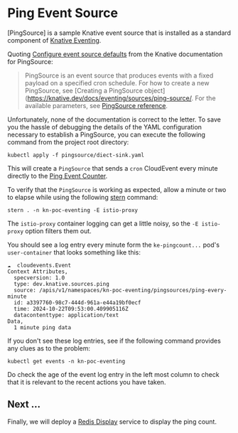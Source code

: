 # Ping Event Source

[PingSource] is a sample Knative event source that is installed as a standard component of [Knative Eventing](https://knative.dev/docs/eventing/).

Quoting [Configure event source defaults](https://knative.dev/docs/eventing/configuration/sources-configuration/) from
the Knative documentation for PingSource:

> PingSource is an event source that produces events with a fixed payload on a specified cron schedule. For how to 
> create a new PingSource, see [Creating a PingSource object](https://knative.dev/docs/eventing/sources/ping-source/. 
> For the available parameters, see [PingSource reference](https://knative.dev/docs/eventing/sources/ping-source/reference/).

Unfortunately, none of the documentation is correct to the letter. To save you the hassle of debugging the details of
the YAML configuration necessary to establish a PingSource, you can execute the following command from the project
root directory:

```shell
kubectl apply -f pingsource/diect-sink.yaml
````

This will create a `PingSource` that sends a `cron` CloudEvent every minute directly to the [Ping Event Counter](svc-pingcount.md).

To verify that the `PingSource` is working as expected, allow a minute or two to elapse while using the following 
[stern](stern.md) command:

```shell
stern . -n kn-poc-eventing -E istio-proxy
```
The `istio-proxy` container logging can get a little noisy, so the `-E istio-proxy` option filters them out.

You should see a log entry every minute form the `ke-pingcount...` pod's `user-container` that looks something like 
this:

```text
☁️  cloudevents.Event
Context Attributes,
  specversion: 1.0
  type: dev.knative.sources.ping
  source: /apis/v1/namespaces/kn-poc-eventing/pingsources/ping-every-minute
  id: a3397760-98c7-444d-961a-e44a19bf0ecf
  time: 2024-10-22T09:53:00.409905116Z
  datacontenttype: application/text
Data,
  1 minute ping data
```

If you don't see these log entries, see if the following command provides any clues as to the problem:

```shell
kubectl get events -n kn-poc-eventing
```
Do check the age of the event log entry in the left most column to check that it is relevant to the recent actions 
you have taken.

## Next ...

Finally, we will deploy a [Redis Display](svc-redis.md) service to display the ping count.

